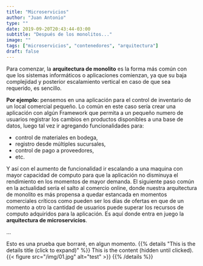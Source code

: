 ```yaml
---
title: "Microservicios"
author: "Juan Antonio"
type: ""
date: 2019-09-20T20:43:44-03:00
subtitle: "Después de los monolitos..."
image: ""
tags: ["microservicios", "contenedores", "arquitectura"]
draft: false
---
```

Para comenzar, la **arquitectura de monolito** es la forma más común con que los sistemas informáticos o aplicaciones comienzan, ya que su baja complejidad y posterior escalamiento vertical en caso de que sea requerido, es sencillo.

**Por ejemplo:** pensemos en una aplicación para el control de inventario de un local comercial pequeño. Lo común en este caso sería crear una aplicación con algún Framework que permita a un pequeño numero de usuarios registrar los cambios en productos disponibles a una base de datos, luego tal vez ir agregando funcionalidades para: 

* control de materiales en bodega,
* registro desde múltiples sucursales,
* control de pago a proveedores,
* etc.

Y así con el aumento de funcionalidad ir escalando a una maquina con mayor capacidad de computo para que la aplicación no disminuya el rendimiento en los momentos de mayor demanda.
El siguiente paso común en la actualidad sería el salto al comercio online, donde nuestra arquitectura de monolito es más propensa a quedar estancada en momentos comerciales críticos como pueden ser los días de ofertas en que de un momento a otro la cantidad de usuarios puede superar los recursos de computo adquiridos para la aplicación. Es aquí donde entra en juego la **arquitectura de microservicios**.

<!--more-->
…


Esto es una prueba
que borraré, en algun momento.
{{% details "This is the details title (click to expand)" %}}
This is the content (hidden until clicked).
{{< figure src="/img/01.jpg" alt="test" >}}
{{% /details %}}
